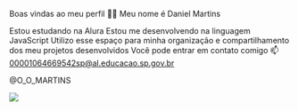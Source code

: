 Boas vindas ao meu perfil 💙💙
Meu nome é Daniel Martins

Estou estudando na Alura
Estou me desenvolvendo na linguagem JavaScript
Utilizo esse espaço para minha organização e compartilhamento dos meu projetos desenvolvidos
Você pode entrar em contato comigo 📫
00001064669542sp@al.educacao.sp.gov.br

@O_O_MARTINS


![](![download](https://github.com/euM4RTINS/-euM4RTINS/assets/172306501/5a1a9041-94f8-46ee-893d-56ad728d8828)
)
